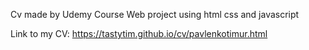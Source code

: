 Cv made by Udemy Course
Web project using html css and javascript

Link to my CV: https://tastytim.github.io/cv/pavlenkotimur.html
